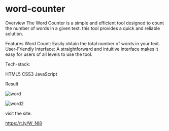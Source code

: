 # word-counter

Overview
The Word Counter is a simple and efficient tool designed to count the number of words in a given text. this tool provides a quick and reliable solution.

Features
Word Count: Easily obtain the total number of words in your text.
User-Friendly Interface: A straightforward and intuitive interface makes it easy for users of all levels to use the tool.

Tech-stack:

HTML5 CSS3 JavaScript


Result

![word](https://github.com/Shivam8369/word-counter/assets/96806019/4bcd784b-5b92-4e51-a641-1512d5e39d1f)




![word2](https://github.com/Shivam8369/word-counter/assets/96806019/3c83449f-0240-4329-a329-4a4046e48903)


visit the site:

https://t.ly/W_NI8
